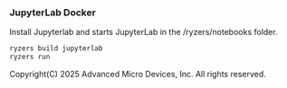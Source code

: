 ### JupyterLab Docker

Install Jupyterlab and starts JupyterLab in the /ryzers/notebooks folder.

```bash
ryzers build jupyterlab
ryzers run
```

Copyright(C) 2025 Advanced Micro Devices, Inc. All rights reserved.
